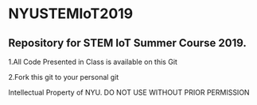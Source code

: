 # NYUSTEMIoT2019
## Repository for STEM IoT Summer Course 2019.

1.All Code Presented in Class is available on this Git 

2.Fork this git to your personal git


Intellectual Property of NYU.
DO NOT USE WITHOUT PRIOR PERMISSION
